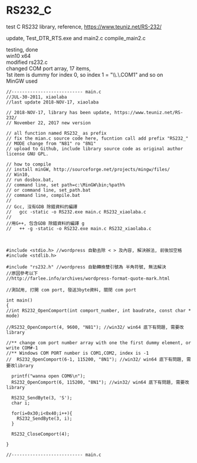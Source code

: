 # RS232_C
test C RS232 library, reference, https://www.teuniz.net/RS-232/  


update, Test_DTR_RTS.exe and main2.c compile_main2.c


testing, done  
win10 x64  
modified rs232.c  
changed COM port array, 17 items,   
1st item is dummy for index 0, so index 1 = "\\\\.\\.COM1" and so on  
MinGW used  


~~~
//--------------------------- main.c
//JUL-30-2011, xiaolaba
//last update 2018-NOV-17, xiaolaba

// 2018-NOV-17, library has been update, https://www.teuniz.net/RS-232/
// November 22, 2017 new version

// all function named RS232_ as prefix
// fix the mian.c source code here, fucntion call add prefix "RS232_"
// MODE change from "N81" ro "8N1" 
// upload to Github, include library source code as original author license GNU GPL.

// how to compile
// install minGW, http://sourceforge.net/projects/mingw/files/
// Win10,
// run dosbox.bat,
// command line, set path=c:\MinGW\bin;%path%
// or command line, set_path.bat
// command line, compile.bat
// 
// Gcc, 沒有GDB 除錯資料的編譯 
//   gcc -static -o RS232.exe main.c RS232_xiaolaba.c
// 
//用G++, 包含GDB 除錯資料的編譯 g
//   ++ -g -static -o RS232.exe main.c RS232_xiaolaba.c


 
#include <stdio.h> //wordpress 自動去除 < > 及內容, 解決辦法, 前後加空格
#include <stdlib.h>
 
#include "rs232.h" //wordpress 自動轉換雙引號為 半角符號, 無法解決
//原因參考以下
//http://farlee.info/archives/wordpress-format-quote-mark.html
 
//測試用, 打開 com port, 發送3byte資料, 關閉 com port
 
int main()
{
//int RS232_OpenComport(int comport_number, int baudrate, const char * mode)

//RS232_OpenComport(4, 9600, "N81"); //win32/ win64 底下有問題, 需要改library

//** change com port number array with one the first dummy element, or write COM#-1
//** Windows COM PORT number is COM1,COM2, index is -1
//  RS232_OpenComport(6-1, 115200, "8N1"); //win32/ win64 底下有問題, 需要改library

  printf("wanna open COM6\n");
  RS232_OpenComport(6, 115200, "8N1"); //win32/ win64 底下有問題, 需要改library

  RS232_SendByte(3, 'S');
  char i;
 
  for(i=0x30;i<0x40;i++){
    RS232_SendByte(3, i);
  }
 
  RS232_CloseComport(4);

}
 
//--------------------------- main.c
~~~
